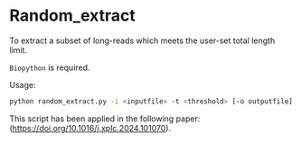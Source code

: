 # Random_extract
To extract a subset of long-reads which meets the user-set total length limit.

`Biopython` is required.

Usage: 
```bash
python random_extract.py -i <inputfile> -t <threshold> [-o outputfile]
```
This script has been applied in the following paper: (https://doi.org/10.1016/j.xplc.2024.101070).

